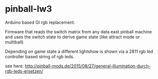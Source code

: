 # pinball-lw3
Arduino based GI rgb replacement.

Firmware that reads the switch matrix from any data east pinball machine and uses the switch state to derive game state (like attract mode or multiball)

Depending on game state a different lightshow is shown via a 2811 rgb led controller based string of rgb leds.

see here: http://pinball-mods.de/2015/08/27/general-illumination-durch-rgb-leds-ersetzen/
